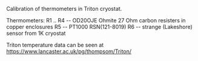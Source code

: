 Calibration of thermometers in Triton cryostat.

Thermometers:
  R1 .. R4 -- OD20OJE Ohmite 27 Ohm carbon resisters in copper enclosures
  R5 -- PT1000 RSN(121-8019)
  R6 -- strange (Lakeshore) sensor from 1K cryostat

Triton temperature data can be seen at
https://www.lancaster.ac.uk/pg/thompsom/Triton/
